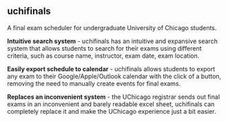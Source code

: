 ## uchifinals
A final exam scheduler for undergraduate University of Chicago students.

**Intuitive search system** - uchifinals has an intuitive and expansive search system that allows students to search for their exams using different criteria, such as course name, instructor, exam date, exam location.

**Easily export schedule to calendar** - uchifinals allows students to export any exam to their Google/Apple/Outlook calendar with the click of a button, removing the need to manually create events for final exams.

**Replaces an inconvenient system** - the UChicago registrar sends out final exams in an inconvenient and barely readable excel sheet, uchifinals can completely replace it and make the UChicago experience just a bit easier.
